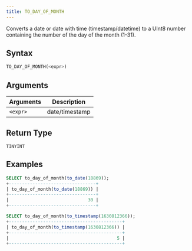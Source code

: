 ```yaml
---
title: TO_DAY_OF_MONTH
---
```


Converts a date or date with time (timestamp/datetime) to a UInt8 number containing the number of the day of the month (1-31).

## Syntax

```sql
TO_DAY_OF_MONTH(<expr>)
```

## Arguments

| Arguments | Description    |
|-----------|----------------|
| `<expr>`  | date/timestamp |

## Return Type

`TINYINT`

## Examples

```sql
SELECT to_day_of_month(to_date(18869));
+---------------------------------+
| to_day_of_month(to_date(18869)) |
+---------------------------------+
|                              30 |
+---------------------------------+

SELECT to_day_of_month(to_timestamp(1630812366));
+-------------------------------------------+
| to_day_of_month(to_timestamp(1630812366)) |
+-------------------------------------------+
|                                         5 |
+-------------------------------------------+
```
